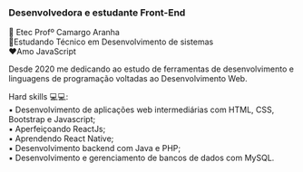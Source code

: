 ### Desenvolvedora e estudante Front-End
📍 Etec Profº Camargo Aranha <br>
📖Estudando Técnico em Desenvolvimento de sistemas<br>
❤️Amo JavaScript <br>

Desde 2020 me dedicando ao estudo de ferramentas de desenvolvimento e linguagens de programação voltadas ao Desenvolvimento Web.<br>

Hard skills 💻💻: <br>
▪ Desenvolvimento de aplicações web intermediárias com HTML, CSS, Bootstrap e Javascript; <br>
▪ Aperfeiçoando ReactJs; <br>
▪ Aprendendo React Native; <br>
▪ Desenvolvimento backend com Java e PHP; <br>
▪ Desenvolvimento e gerenciamento de bancos de dados com MySQL. <br>
